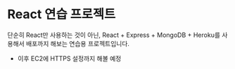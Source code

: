 # React 연습 프로젝트

단순히 React만 사용하는 것이 아닌, React + Express + MongoDB + Heroku를 사용해서 배포까지 해보는 연습용 프로젝트입니다.

- 이후 EC2에 HTTPS 설정까지 해볼 예정
